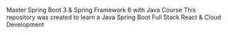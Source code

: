 Master Spring Boot 3 & Spring Framework 6 with Java Course
This repository was created to learn a Java Spring Boot Full Stack React & Cloud Development
